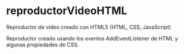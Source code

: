# reproductorVideoHTML
Reproductor de video creado con HTML5 (HTML, CSS, JavaScript)

Reproductor creado usando los eventos AddEventListener de HTML y algunas propiedades de CSS.


